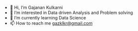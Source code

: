 - 👋 Hi, I’m Gajanan Kulkarni
- 👀 I’m interested in Data driven Analysis and Problem solving
- 🌱 I’m currently learning Data Science
- 📫 How to reach me gazklkr@gmail.com
<!---
Gazklkr/Gazklkr is a ✨ special ✨ repository because its `README.md` (this file) appears on your GitHub profile.
You can click the Preview link to take a look at your changes.
--->
